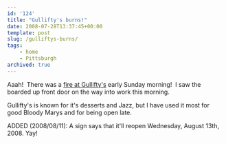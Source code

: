 ```yaml
---
id: '124'
title: "Gullifty's burns!"
date: 2008-07-28T13:37:45+00:00
template: post
slug: /gulliftys-burns/
tags:
    - home
    - Pittsburgh
archived: true
---
```


Aaah!  There was a
[fire at Gullifty's](http://news.google.com/news?hl=en&client=firefox-a&rls=org.mozilla%3Aen-US%3Aofficial&hs=SLr&resnum=0&tab=wn&ie=UTF-8&ncl=1230793040)
early Sunday morning!  I saw the boarded up front door on the way into work
this morning.

Gullifty's is known for it's desserts and Jazz, but I have used it most for
good Bloody Marys and for being open late.

ADDED (2008/08/11): A sign says that it'll reopen Wednesday, August
13th, 2008. Yay!
